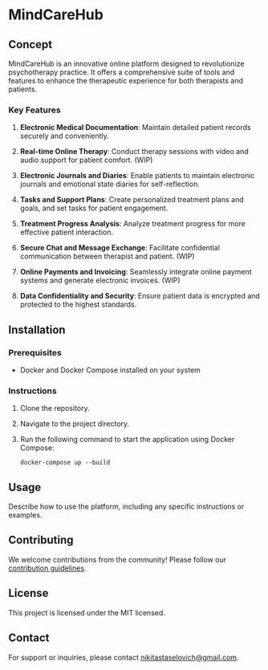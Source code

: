 # MindCareHub

## Concept

MindCareHub is an innovative online platform designed to revolutionize psychotherapy practice. It offers a comprehensive suite of tools and features to enhance the therapeutic experience for both therapists and patients.

### Key Features

1. **Electronic Medical Documentation**: Maintain detailed patient records securely and conveniently.

2. **Real-time Online Therapy**: Conduct therapy sessions with video and audio support for patient comfort. (WIP)

3. **Electronic Journals and Diaries**: Enable patients to maintain electronic journals and emotional state diaries for self-reflection.

4. **Tasks and Support Plans**: Create personalized treatment plans and goals, and set tasks for patient engagement.

5. **Treatment Progress Analysis**: Analyze treatment progress for more effective patient interaction.

6. **Secure Chat and Message Exchange**: Facilitate confidential communication between therapist and patient. (WIP)

7. **Online Payments and Invoicing**: Seamlessly integrate online payment systems and generate electronic invoices. (WIP)

8. **Data Confidentiality and Security**: Ensure patient data is encrypted and protected to the highest standards.

## Installation

### Prerequisites

- Docker and Docker Compose installed on your system

### Instructions

1. Clone the repository.
2. Navigate to the project directory.
3. Run the following command to start the application using Docker Compose:

   ```
   docker-compose up --build
   ```

## Usage

Describe how to use the platform, including any specific instructions or examples.

## Contributing

We welcome contributions from the community! Please follow our [contribution guidelines](CONTRIBUTING.md).

## License

This project is licensed under the MIT licensed.

## Contact

For support or inquiries, please contact nikitastaselovich@gmail.com.
